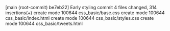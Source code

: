 [main (root-commit) be7eb22] Early styling commit
 4 files changed, 314 insertions(+)
 create mode 100644 css_basic/base.css
 create mode 100644 css_basic/index.html
 create mode 100644 css_basic/styles.css
 create mode 100644 css_basic/tweets.html
